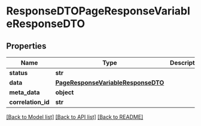 # ResponseDTOPageResponseVariableResponseDTO

## Properties
Name | Type | Description | Notes
------------ | ------------- | ------------- | -------------
**status** | **str** |  | [optional] 
**data** | [**PageResponseVariableResponseDTO**](PageResponseVariableResponseDTO.md) |  | [optional] 
**meta_data** | **object** |  | [optional] 
**correlation_id** | **str** |  | [optional] 

[[Back to Model list]](../README.md#documentation-for-models) [[Back to API list]](../README.md#documentation-for-api-endpoints) [[Back to README]](../README.md)

